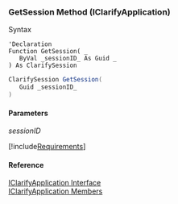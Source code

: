 ﻿### GetSession Method (IClarifyApplication)

Syntax

```vbnet
'Declaration
Function GetSession( _
   ByVal _sessionID_ As Guid _
) As ClarifySession
```

```csharp
ClarifySession GetSession( 
   Guid _sessionID_
)
```

#### Parameters

_sessionID_

[!include[Requirements](../partials/requirements.md)]

#### Reference

[IClarifyApplication Interface](fcSDK~FChoice.Foundation.Clarify.IClarifyApplication.md)  
[IClarifyApplication Members](fcSDK~FChoice.Foundation.Clarify.IClarifyApplication_members.md)